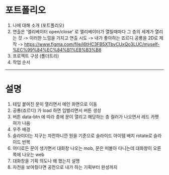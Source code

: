 # 포트폴리오
1. 나에 대해 소개 (포트폴리오)
2. 연출은 '엘리베이터 open/close' 로 엘리베이터가 열릴때마다 그 층의 세계가 열리는 것 -> 이러한 느낌을 가지고 연출 시도 -> 내가 좋아하는 죠르디 공룡을 2D로 제작 -> https://www.figma.com/file/l6tHC3FB5XTbvCUxQo3LUC/myself-%EC%99%84%EC%84%B1%EB%B3%B8
3. 프로젝트 구성 (폴더트리)
4. 작업 순서



-------------
# 설명
1. 테잎 붙여진 문이 열리면서 메인 화면으로 이동
2. 공룡(죠르디) 가 load 하면 입벌리면서 버튼 생성
3. 버튼 data-btn 에 따라 층에 문이 열리고 해당하는 층 컬러가 나오면서 레드 카펫 혀가 나옴
4. 우주 배경
5. 슬라이더는 지구는 자전하니깐 원을 기준으로 슬라이드 아이템 배치 rotate로 슬라이드 반복
6. 어디로든 문이 생기면서 대화창 나오는 mob, 문은 떠볼아 다니는데 대화창이 오른쪽에 나오는 web
7. 대화창을  기획 의도나 왜 했는지 설명
8. 자전을 보여줬다면 공전으로 내가 하는 기획부터 완성까지